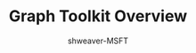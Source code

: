 ---
title: Graph Toolkit Overview
author: shweaver-MSFT
description: Authentication providers and Graph powered helpers that make it easy to work with Microsoft Graph APIs.
keywords: uwp, wpf, netstandard, windows, community, toolkit, graph, login, authentication, provider, providers, identity
dev_langs:
  - csharp
---